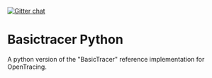 [![Gitter chat](http://img.shields.io/badge/gitter-join%20chat%20%E2%86%92-brightgreen.svg)](https://gitter.im/opentracing/public)

# Basictracer Python

A python version of the "BasicTracer" reference implementation for OpenTracing.

